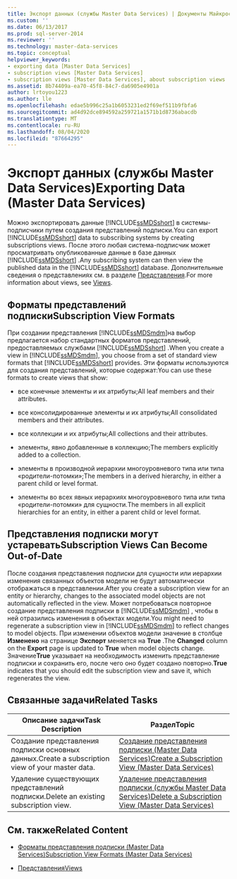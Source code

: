 ```yaml
---
title: Экспорт данных (службы Master Data Services) | Документы Майкрософт
ms.custom: ''
ms.date: 06/13/2017
ms.prod: sql-server-2014
ms.reviewer: ''
ms.technology: master-data-services
ms.topic: conceptual
helpviewer_keywords:
- exporting data [Master Data Services]
- subscription views [Master Data Services]
- subscription views [Master Data Services], about subscription views
ms.assetid: 8b74409a-ea70-45f8-84c7-da6905e4901a
author: lrtoyou1223
ms.author: lle
ms.openlocfilehash: edae5b996c25a1b6053231ed2f69ef511b9fbfa6
ms.sourcegitcommit: ad4d92dce894592a259721a1571b1d8736abacdb
ms.translationtype: MT
ms.contentlocale: ru-RU
ms.lasthandoff: 08/04/2020
ms.locfileid: "87664295"
---
```

# <a name="exporting-data-master-data-services"></a><span data-ttu-id="61c2b-102">Экспорт данных (службы Master Data Services)</span><span class="sxs-lookup"><span data-stu-id="61c2b-102">Exporting Data (Master Data Services)</span></span>
  <span data-ttu-id="61c2b-103">Можно экспортировать данные [!INCLUDE[ssMDSshort](../includes/ssmdsshort-md.md)] в системы-подписчики путем создания представлений подписки.</span><span class="sxs-lookup"><span data-stu-id="61c2b-103">You can export [!INCLUDE[ssMDSshort](../includes/ssmdsshort-md.md)] data to subscribing systems by creating subscriptions views.</span></span> <span data-ttu-id="61c2b-104">После этого любая система-подписчик может просматривать опубликованные данные в базе данных [!INCLUDE[ssMDSshort](../includes/ssmdsshort-md.md)] .</span><span class="sxs-lookup"><span data-stu-id="61c2b-104">Any subscribing system can then view the published data in the [!INCLUDE[ssMDSshort](../includes/ssmdsshort-md.md)] database.</span></span> <span data-ttu-id="61c2b-105">Дополнительные сведения о представлениях см. в разделе [Представления](../relational-databases/views/views.md).</span><span class="sxs-lookup"><span data-stu-id="61c2b-105">For more information about views, see [Views](../relational-databases/views/views.md).</span></span>  
  
## <a name="subscription-view-formats"></a><span data-ttu-id="61c2b-106">Форматы представлений подписки</span><span class="sxs-lookup"><span data-stu-id="61c2b-106">Subscription View Formats</span></span>  
 <span data-ttu-id="61c2b-107">При создании представления [!INCLUDE[ssMDSmdm](../includes/ssmdsmdm-md.md)]на выбор предлагается набор стандартных форматов представлений, предоставляемых службами [!INCLUDE[ssMDSshort](../includes/ssmdsshort-md.md)] .</span><span class="sxs-lookup"><span data-stu-id="61c2b-107">When you create a view in [!INCLUDE[ssMDSmdm](../includes/ssmdsmdm-md.md)], you choose from a set of standard view formats that [!INCLUDE[ssMDSshort](../includes/ssmdsshort-md.md)] provides.</span></span> <span data-ttu-id="61c2b-108">Эти форматы используются для создания представлений, которые содержат:</span><span class="sxs-lookup"><span data-stu-id="61c2b-108">You can use these formats to create views that show:</span></span>  
  
-   <span data-ttu-id="61c2b-109">все конечные элементы и их атрибуты;</span><span class="sxs-lookup"><span data-stu-id="61c2b-109">All leaf members and their attributes.</span></span>  
  
-   <span data-ttu-id="61c2b-110">все консолидированные элементы и их атрибуты;</span><span class="sxs-lookup"><span data-stu-id="61c2b-110">All consolidated members and their attributes.</span></span>  
  
-   <span data-ttu-id="61c2b-111">все коллекции и их атрибуты;</span><span class="sxs-lookup"><span data-stu-id="61c2b-111">All collections and their attributes.</span></span>  
  
-   <span data-ttu-id="61c2b-112">элементы, явно добавленные в коллекцию;</span><span class="sxs-lookup"><span data-stu-id="61c2b-112">The members explicitly added to a collection.</span></span>  
  
-   <span data-ttu-id="61c2b-113">элементы в производной иерархии многоуровневого типа или типа «родители-потомки»;</span><span class="sxs-lookup"><span data-stu-id="61c2b-113">The members in a derived hierarchy, in either a parent child or level format.</span></span>  
  
-   <span data-ttu-id="61c2b-114">элементы во всех явных иерархиях многоуровневого типа или типа «родители-потомки» для сущности.</span><span class="sxs-lookup"><span data-stu-id="61c2b-114">The members in all explicit hierarchies for an entity, in either a parent child or level format.</span></span>  
  
## <a name="subscription-views-can-become-out-of-date"></a><span data-ttu-id="61c2b-115">Представления подписки могут устаревать</span><span class="sxs-lookup"><span data-stu-id="61c2b-115">Subscription Views Can Become Out-of-Date</span></span>  
 <span data-ttu-id="61c2b-116">После создания представления подписки для сущности или иерархии изменения связанных объектов модели не будут автоматически отображаться в представлении.</span><span class="sxs-lookup"><span data-stu-id="61c2b-116">After you create a subscription view for an entity or hierarchy, changes to the associated model objects are not automatically reflected in the view.</span></span> <span data-ttu-id="61c2b-117">Может потребоваться повторное создание представления подписки в [!INCLUDE[ssMDSmdm](../includes/ssmdsmdm-md.md)] , чтобы в ней отразились изменения в объектах модели.</span><span class="sxs-lookup"><span data-stu-id="61c2b-117">You might need to regenerate a subscription view in [!INCLUDE[ssMDSmdm](../includes/ssmdsmdm-md.md)] to reflect changes to model objects.</span></span> <span data-ttu-id="61c2b-118">При изменении объектов модели значение в столбце **Изменено** на странице **Экспорт** меняется на **True** .</span><span class="sxs-lookup"><span data-stu-id="61c2b-118">The **Changed** column on the **Export** page is updated to **True** when model objects change.</span></span> <span data-ttu-id="61c2b-119">Значение**True** указывает на необходимость изменить представление подписки и сохранить его, после чего оно будет создано повторно.</span><span class="sxs-lookup"><span data-stu-id="61c2b-119">**True** indicates that you should edit the subscription view and save it, which regenerates the view.</span></span>  
  
## <a name="related-tasks"></a><span data-ttu-id="61c2b-120">Связанные задачи</span><span class="sxs-lookup"><span data-stu-id="61c2b-120">Related Tasks</span></span>  
  
|<span data-ttu-id="61c2b-121">Описание задачи</span><span class="sxs-lookup"><span data-stu-id="61c2b-121">Task Description</span></span>|<span data-ttu-id="61c2b-122">Раздел</span><span class="sxs-lookup"><span data-stu-id="61c2b-122">Topic</span></span>|  
|----------------------|-----------|  
|<span data-ttu-id="61c2b-123">Создание представления подписки основных данных.</span><span class="sxs-lookup"><span data-stu-id="61c2b-123">Create a subscription view of your master data.</span></span>|[<span data-ttu-id="61c2b-124">Создание представления подписки &#40;Master Data Services&#41;</span><span class="sxs-lookup"><span data-stu-id="61c2b-124">Create a Subscription View &#40;Master Data Services&#41;</span></span>](create-a-subscription-view-to-export-data-master-data-services.md)|  
|<span data-ttu-id="61c2b-125">Удаление существующих представлений подписки.</span><span class="sxs-lookup"><span data-stu-id="61c2b-125">Delete an existing subscription view.</span></span>|[<span data-ttu-id="61c2b-126">Удаление представления подписки (службы Master Data Services)</span><span class="sxs-lookup"><span data-stu-id="61c2b-126">Delete a Subscription View &#40;Master Data Services&#41;</span></span>](../../2014/master-data-services/delete-a-subscription-view-master-data-services.md)|  
  
## <a name="related-content"></a><span data-ttu-id="61c2b-127">См. также</span><span class="sxs-lookup"><span data-stu-id="61c2b-127">Related Content</span></span>  
  
-   [<span data-ttu-id="61c2b-128">Форматы представления подписки (Master Data Services)</span><span class="sxs-lookup"><span data-stu-id="61c2b-128">Subscription View Formats &#40;Master Data Services&#41;</span></span>](../../2014/master-data-services/subscription-view-formats-master-data-services.md)  
  
-   [<span data-ttu-id="61c2b-129">Представления</span><span class="sxs-lookup"><span data-stu-id="61c2b-129">Views</span></span>](../relational-databases/views/views.md)  
  
  
